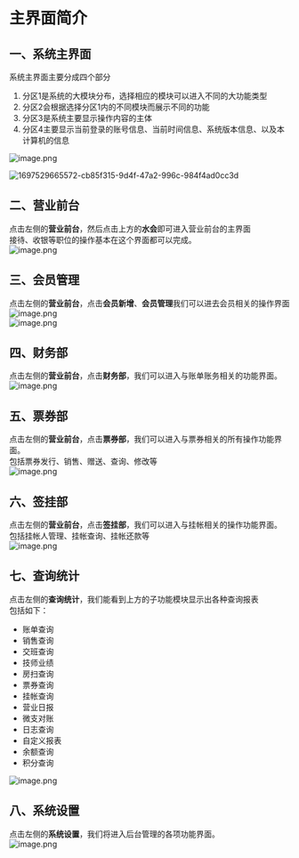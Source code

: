 # 主界面简介
## 一、系统主界面
系统主界面主要分成四个部分

1. 分区1是系统的大模块分布，选择相应的模块可以进入不同的大功能类型
2. 分区2会根据选择分区1内的不同模块而展示不同的功能
3. 分区3是系统主要显示操作内容的主体
4. 分区4主要显示当前登录的账号信息、当前时间信息、系统版本信息、以及本计算机的信息

![image.png](https://wiki-cdsoft.oss-cn-hangzhou.aliyuncs.com/1697529665572-cb85f315-9d4f-47a2-996c-984f4ad0cc3d.png)

![1697529665572-cb85f315-9d4f-47a2-996c-984f4ad0cc3d](https://wiki-cdsoft.oss-cn-hangzhou.aliyuncs.com/1697529665572-cb85f315-9d4f-47a2-996c-984f4ad0cc3d.png)

## 二、营业前台
点击左侧的**营业前台**，然后点击上方的**水会**即可进入营业前台的主界面<br />接待、收银等职位的操作基本在这个界面都可以完成。<br /> ![image.png](https://wiki-cdsoft.oss-cn-hangzhou.aliyuncs.com/1697530637484-d27d4523-d4d1-494a-a8fd-8420b69ef09e.png)
## 三、会员管理
点击左侧的**营业前台**，点击**会员新增**、**会员管理**我们可以进去会员相关的操作界面<br />![image.png](https://wiki-cdsoft.oss-cn-hangzhou.aliyuncs.com/1697530846641-02e59f29-7620-4df9-b4af-fa6a296050e8.png)<br />![image.png](https://wiki-cdsoft.oss-cn-hangzhou.aliyuncs.com/1697530868765-ff45e0ae-924b-4785-ae33-7c3c8fab5b1c.png)
## 四、财务部
点击左侧的**营业前台**，点击**财务部**，我们可以进入与账单账务相关的功能界面。<br />![image.png](https://wiki-cdsoft.oss-cn-hangzhou.aliyuncs.com/1697531000474-b57798b2-1152-499e-8370-e21b22fd8c6e.png)
## 五、票券部
点击左侧的**营业前台**，点击**票券部**，我们可以进入与票券相关的所有操作功能界面。<br />包括票券发行、销售、赠送、查询、修改等<br />![image.png](https://wiki-cdsoft.oss-cn-hangzhou.aliyuncs.com/1697531114258-175180d0-251d-4c19-bf86-7249db4a9d28.png)
## 六、签挂部
点击左侧的**营业前台**，点击**签挂部**，我们可以进入与挂帐相关的操作功能界面。<br />包括挂帐人管理、挂帐查询、挂帐还款等<br />![image.png](https://wiki-cdsoft.oss-cn-hangzhou.aliyuncs.com/1697531232821-7ba36a1f-4c4b-4096-825a-40a4b9532eed.png)
## 七、查询统计
点击左侧的**查询统计**，我们能看到上方的子功能模块显示出各种查询报表<br />包括如下：

- 账单查询
- 销售查询
- 交班查询
- 技师业绩
- 房扫查询
- 票券查询
- 挂帐查询
- 营业日报
- 微支对账
- 日志查询
- 自定义报表
- 余额查询
- 积分查询

![image.png](https://wiki-cdsoft.oss-cn-hangzhou.aliyuncs.com/1697531424785-827c5144-6633-4cc9-9584-af19b51806dd.png)
## 八、系统设置
点击左侧的**系统设置**，我们将进入后台管理的各项功能界面。<br />![image.png](https://wiki-cdsoft.oss-cn-hangzhou.aliyuncs.com/1697531666501-d867a4ca-26dc-46d1-8e03-f1f4ae8b87ec.png)
